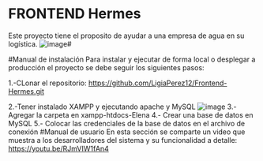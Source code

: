 # FRONTEND Hermes
Este proyecto tiene el proposito de ayudar a una empresa de agua en su logística.
![image](https://user-images.githubusercontent.com/38448479/220241674-53e14d34-87ff-4009-9d82-d99b6cecb48a.png)#


#Manual de instalación 
Para instalar y ejecutar de forma local o desplegar a producción el proyecto se debe seguir los siguientes pasos:

1.-CLonar el repositorio:
https://github.com/LigiaPerez12/Frontend-Hermes.git

2.-Tener instalado XAMPP y ejecutando apache y MySQL
![image](https://user-images.githubusercontent.com/38448479/220241974-37b5f8f5-8b31-4a44-a155-d831187b60c6.png)
3.-Agregar la carpeta en xampp-htdocs-Elena
4.- Crear una base de datos en MySQL
5.- Colocar las credenciales de la base de datos en el archivo de conexión
#Manual de usuario
En esta sección se comparte un video que muestra a los desarrolladores del sistema y su funcionalidad a detalle:
https://youtu.be/RJmVIW1fAn4
